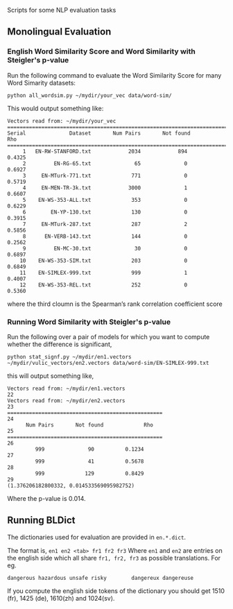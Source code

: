 Scripts for some NLP evaluation tasks

## Monolingual Evaluation
### English Word Similarity Score and Word Similarity with Steigler's p-value 
Run the following command to evaluate the Word Similarity Score for many Word Simarity datasets:
```
python all_wordsim.py ~/mydir/your_vec data/word-sim/
```

This would output something like:
```
Vectors read from: ~/mydir/your_vec
=================================================================================
Serial              Dataset       Num Pairs       Not found             Rho
=================================================================================
     1   EN-RW-STANFORD.txt            2034            894         0.4325
     2         EN-RG-65.txt              65              0         0.6927
     3     EN-MTurk-771.txt             771              0         0.5719
     4     EN-MEN-TR-3k.txt            3000              1         0.6607
     5    EN-WS-353-ALL.txt             353              0         0.6229
     6        EN-YP-130.txt             130              0         0.3915
     7     EN-MTurk-287.txt             287              2         0.5856
     8      EN-VERB-143.txt             144              0         0.2562
     9         EN-MC-30.txt              30              0         0.6897
    10    EN-WS-353-SIM.txt             203              0         0.6849
    11    EN-SIMLEX-999.txt             999              1         0.4007
    12    EN-WS-353-REL.txt             252              0         0.5360
```
where the third cloumn is the Spearman’s rank correlation coefficient score

### Running Word Similarity with Steigler's p-value
Run the following over a pair of models for which you want to compute whether the difference is significant,
```
python stat_signf.py ~/mydir/en1.vectors ~/mydir/vulic_vectors/en2.vectors data/word-sim/EN-SIMLEX-999.txt
```

this will output something like,
```
Vectors read from: ~/mydir/en1.vectors
22
Vectors read from: ~/mydir/en2.vectors
23
==================================================
24
      Num Pairs       Not found             Rho
25
==================================================
26
         999              90          0.1234
27
         999              41          0.5678
28
         999             129          0.8429
29
(1.376206182800332, 0.014533569095982752)
```
Where the p-value is 0.014.

## Running BLDict

The dictionaries used for evaluation are provided in `en.*.dict`.

The format is,
`en1 en2 <tab> fr1 fr2 fr3`
Where `en1` and `en2` are entries on the english side which all share `fr1, fr2, fr3` as possible translations. For eg.

```dangerous hazardous unsafe risky        dangereux dangereuse```

If you compute the english side tokens of the dictionary you should get 1510 (fr), 1425 (de), 1610(zh) and 1024(sv).

